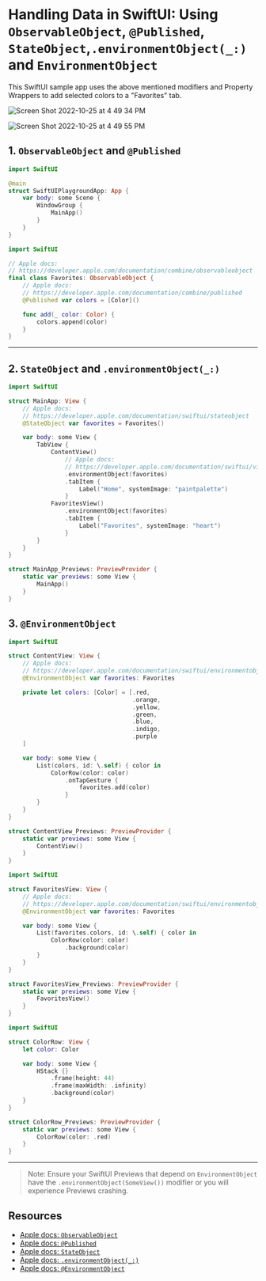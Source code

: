 # Handling Data in SwiftUI: Using `ObservableObject`, `@Published`, `StateObject`,`.environmentObject(_:)` and `EnvironmentObject`

This SwiftUI sample app uses the above mentioned modifiers and Property Wrappers to add selected colors to a "Favorites" tab.

![Screen Shot 2022-10-25 at 4 49 34 PM](https://user-images.githubusercontent.com/1819208/197879179-e8aba439-1012-446d-b04a-9cccd8fb5d1f.png)

![Screen Shot 2022-10-25 at 4 49 55 PM](https://user-images.githubusercontent.com/1819208/197879207-a10981df-ef54-475b-a485-d78651b8b540.png)


## 1. `ObservableObject` and `@Published`

```swift
import SwiftUI

@main
struct SwiftUIPlaygroundApp: App {
    var body: some Scene {
        WindowGroup {
            MainApp()
        }
    }
}
```

```swift
import SwiftUI

// Apple docs:
// https://developer.apple.com/documentation/combine/observableobject
final class Favorites: ObservableObject {
    // Apple docs:
    // https://developer.apple.com/documentation/combine/published
    @Published var colors = [Color]()

    func add(_ color: Color) {
        colors.append(color)
    }
}
```

***

## 2. `StateObject` and `.environmentObject(_:)`


```swift
import SwiftUI

struct MainApp: View {
    // Apple docs:
    // https://developer.apple.com/documentation/swiftui/stateobject
    @StateObject var favorites = Favorites()

    var body: some View {
        TabView {
            ContentView()
                // Apple docs:
                // https://developer.apple.com/documentation/swiftui/view/environmentobject(_:)
                .environmentObject(favorites)
                .tabItem {
                    Label("Home", systemImage: "paintpalette")
                }
            FavoritesView()
                .environmentObject(favorites)
                .tabItem {
                    Label("Favorites", systemImage: "heart")
                }
        }
    }
}

struct MainApp_Previews: PreviewProvider {
    static var previews: some View {
        MainApp()
    }
}
```


## 3. `@EnvironmentObject`

```swift
import SwiftUI

struct ContentView: View {
    // Apple docs:
    // https://developer.apple.com/documentation/swiftui/environmentobject
    @EnvironmentObject var favorites: Favorites

    private let colors: [Color] = [.red,
                                   .orange,
                                   .yellow,
                                   .green,
                                   .blue,
                                   .indigo,
                                   .purple
    ]

    var body: some View {
        List(colors, id: \.self) { color in
            ColorRow(color: color)
                .onTapGesture {
                    favorites.add(color)
                }
        }
    }
}

struct ContentView_Previews: PreviewProvider {
    static var previews: some View {
        ContentView()
    }
}
```

```swift
import SwiftUI

struct FavoritesView: View {
    // Apple docs:
    // https://developer.apple.com/documentation/swiftui/environmentobject
    @EnvironmentObject var favorites: Favorites

    var body: some View {
        List(favorites.colors, id: \.self) { color in
            ColorRow(color: color)
                .background(color)
        }
    }
}

struct FavoritesView_Previews: PreviewProvider {
    static var previews: some View {
        FavoritesView()
    }
}
```

```swift
import SwiftUI

struct ColorRow: View {
    let color: Color

    var body: some View {
        HStack {}
            .frame(height: 44)
            .frame(maxWidth: .infinity)
            .background(color)
    }
}

struct ColorRow_Previews: PreviewProvider {
    static var previews: some View {
        ColorRow(color: .red)
    }
}
```

***

> Note: Ensure your SwiftUI Previews that depend on `EnvironmentObject` have the `.environmentObject(SomeView())` modifier or you will experience Previews crashing.

## Resources 

* [Apple docs: `ObservableObject`](https://developer.apple.com/documentation/combine/observableobject)
* [Apple docs: `@Published`](https://developer.apple.com/documentation/combine/published)
* [Apple docs: `StateObject`](https://developer.apple.com/documentation/swiftui/stateobject)
* [Apple docs: `.environmentObject(_:)`](https://developer.apple.com/documentation/swiftui/view/environmentobject(_:))
* [Apple docs: `@EnvironmentObject`](https://developer.apple.com/documentation/swiftui/environmentobject)


